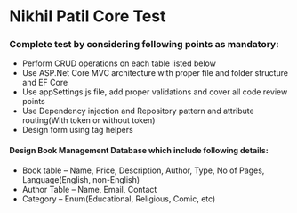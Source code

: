 # Nikhil Patil Core Test

### Complete test by considering following points as mandatory:

* Perform CRUD operations on each table listed below
* Use ASP.Net Core MVC architecture with proper file and folder structure and EF Core
* Use appSettings.js file, add proper validations and cover all code review points
* Use Dependency injection and Repository pattern and attribute routing(With token or without token)
* Design form using tag helpers


#### Design Book Management Database which include following details:
* Book table – Name, Price, Description, Author, Type, No of Pages, Language(English, non-English)
* Author Table – Name, Email, Contact
* Category – Enum(Educational, Religious, Comic, etc)
